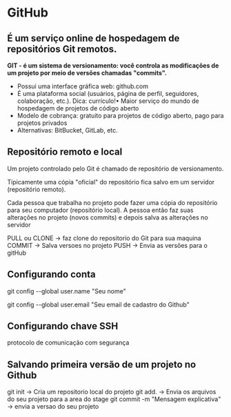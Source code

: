 # GitHub
## É um serviço online de hospedagem de repositórios Git remotos.
**GIT - é um sistema de versionamento: você controla as modificações de um projeto por meio de versões chamadas "commits".** 

* Possui uma interface gráfica web: github.com
* É uma plataforma social (usuários, página de perfil, seguidores, colaboração, etc.). Dica: currículo!• Maior serviço do mundo de hospedagem de projetos de código aberto
*  Modelo de cobrança: gratuito para projetos de código aberto, pago para projetos privados
*  Alternativas: BitBucket, GitLab, etc.

## Repositório remoto e local
Um projeto controlado pelo Git é
chamado de repositório de
versionamento. 


Tipicamente uma cópia "oficial"
do repositório fica salvo em um
servidor (repositório remoto). 


Cada pessoa que trabalha no
projeto pode fazer uma cópia do
repositório para seu computador
(repositório local). A pessoa
então faz suas alterações no
projeto (novos commits) e depois
salva as alterações no servidor


PULL ou CLONE -> faz clone do repositorio do Git para sua maquina
COMMIT -> Salva versoes no projeto
PUSH -> Envia as versões para o gitHub

## Configurando conta 
git config --global user.name "Seu nome"


git config --global user.email "Seu email de cadastro do Github"

## Configurando chave SSH
protocolo de comunicação com segurança


## Salvando primeira versão de um projeto no Github
git init -> Cria um repositorio local do projeto
git add. -> Envia os arquivos do seu projeto para a area do stage
git commit -m "Mensagem explicativa" -> envia a versao do seu projeto